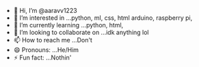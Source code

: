 - 👋 Hi, I’m @aaravv1223
- 👀 I’m interested in ...python, ml, css, html arduino, raspberry pi, 
- 🌱 I’m currently learning ...python, html, 
- 💞️ I’m looking to collaborate on ...idk anything lol
- 📫 How to reach me ...Don't
- 😄 Pronouns: ...He/Him
- ⚡ Fun fact: ...Nothin'

<!---
aaravv1223/aaravv1223 is a ✨ special ✨ repository because its `README.md` (this file) appears on your GitHub profile.
You can click the Preview link to take a look at your changes.
--->
